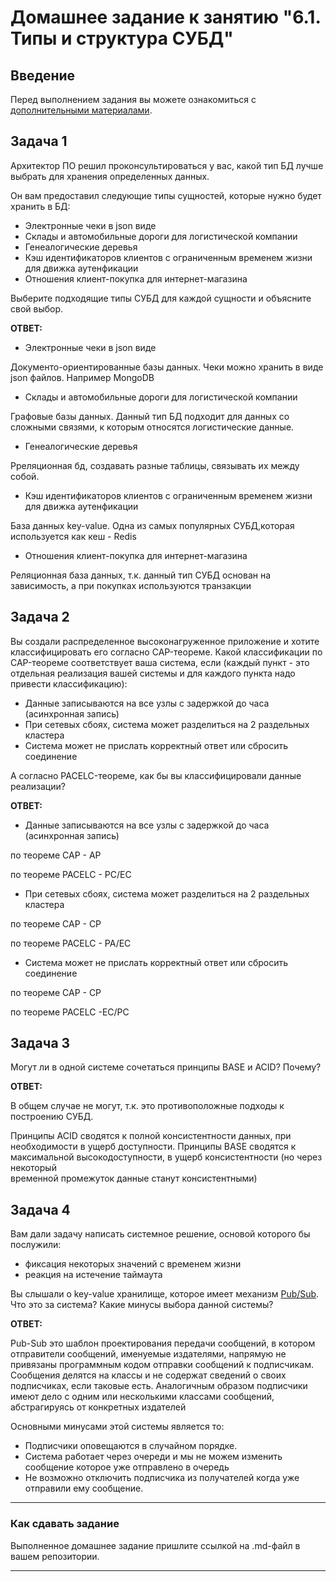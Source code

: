 # Домашнее задание к занятию "6.1. Типы и структура СУБД"

## Введение

Перед выполнением задания вы можете ознакомиться с 
[дополнительными материалами](https://github.com/netology-code/virt-homeworks/tree/master/additional/README.md).

## Задача 1

Архитектор ПО решил проконсультироваться у вас, какой тип БД 
лучше выбрать для хранения определенных данных.

Он вам предоставил следующие типы сущностей, которые нужно будет хранить в БД:

- Электронные чеки в json виде
- Склады и автомобильные дороги для логистической компании
- Генеалогические деревья
- Кэш идентификаторов клиентов с ограниченным временем жизни для движка аутенфикации
- Отношения клиент-покупка для интернет-магазина

Выберите подходящие типы СУБД для каждой сущности и объясните свой выбор.

**ОТВЕТ:**

- Электронные чеки в json виде

Документо-ориентированные базы данных. Чеки можно хранить в виде json файлов. Например MongoDB

- Склады и автомобильные дороги для логистической компании

Графовые базы данных. Данный тип БД подходит для данных со сложными связями, к которым относятся логистические данные.
- Генеалогические деревья

Рреляционная бд, создавать разные таблицы, связывать их между собой. 
- Кэш идентификаторов клиентов с ограниченным временем жизни для движка аутенфикации

База данных key-value. Одна из самых популярных СУБД,которая используется как кеш - Redis
- Отношения клиент-покупка для интернет-магазина

Реляционная база данных, т.к. данный тип СУБД основан на зависимость, а при покупках используются транзакции


## Задача 2

Вы создали распределенное высоконагруженное приложение и хотите классифицировать его согласно 
CAP-теореме. Какой классификации по CAP-теореме соответствует ваша система, если 
(каждый пункт - это отдельная реализация вашей системы и для каждого пункта надо привести классификацию):

- Данные записываются на все узлы с задержкой до часа (асинхронная запись)
- При сетевых сбоях, система может разделиться на 2 раздельных кластера
- Система может не прислать корректный ответ или сбросить соединение

А согласно PACELC-теореме, как бы вы классифицировали данные реализации?


**ОТВЕТ:**

- Данные записываются на все узлы с задержкой до часа (асинхронная запись)

по теореме CAP - AP

по теореме PACELC - PC/EC

- При сетевых сбоях, система может разделиться на 2 раздельных кластера

по теореме CAP - CP

по теореме PACELC - PA/EC

- Система может не прислать корректный ответ или сбросить соединение

по теореме CAP - CP

по теореме PACELC -EC/PC


## Задача 3

Могут ли в одной системе сочетаться принципы BASE и ACID? Почему?

**ОТВЕТ:**

В общем случае не могут, т.к. это противоположные подходы к построению СУБД.

Принципы ACID сводятся к полной консистентности данных, при необходимости в ущерб доступности.
Принципы BASE сводятся к максимальной высокодоступности, в ущерб консистентности (но через некоторый   
временной промежуток данные станут консистентными)


## Задача 4

Вам дали задачу написать системное решение, основой которого бы послужили:

- фиксация некоторых значений с временем жизни
- реакция на истечение таймаута

Вы слышали о key-value хранилище, которое имеет механизм [Pub/Sub](https://habr.com/ru/post/278237/). 
Что это за система? Какие минусы выбора данной системы?

**ОТВЕТ:**

Pub-Sub это шаблон проектирования передачи сообщений, в котором отправители сообщений, именуемые издателями, напрямую не привязаны программным кодом отправки сообщений к подписчикам. Сообщения делятся на классы и не содержат сведений о своих подписчиках, если таковые есть. Аналогичным образом подписчики имеют дело с одним или несколькими классами сообщений, абстрагируясь от конкретных издателей

Основными минусами этой системы является то: 
- Подписчики оповещаются в случайном порядке. 
- Cистема работает через очереди и мы не можем изменить сообщение которое уже отправлено в очередь
- Не возможно отключить подписчика из получателей когда уже отправили ему сообщение.

---

### Как cдавать задание

Выполненное домашнее задание пришлите ссылкой на .md-файл в вашем репозитории.

---
